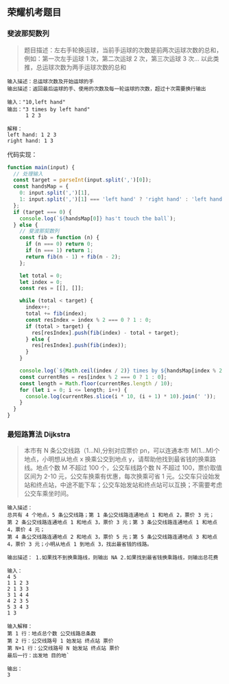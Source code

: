 ## 荣耀机考题目

>

### 斐波那契数列

> 题目描述：左右手轮换运球，当前手运球的次数是前两次运球次数的总和，例如：第一次左手运球 1 次，第二次运球 2 次，第三次运球 3 次... 以此类推，总运球次数为两手运球次数的总和

```
输入描述：总运球次数及开始运球的手
输出描述：返回最后运球的手、使用的次数及每一轮运球的次数，超过十次需要换行输出

输入："10,left hand"
输出："3 times by left hand"
      1 2 3

解释：
left hand: 1 2 3
right hand: 1 3
```

代码实现：

```js
function main(input) {
  // 处理输入
  const target = parseInt(input.split(',')[0]);
  const handsMap = {
    0: input.split(',')[1],
    1: input.split(',')[1] === 'left hand' ? 'right hand' : 'left hand'
  };
  if (target === 0) {
    console.log(`${handsMap[0]} has't touch the ball`);
  } else {
    // 斐波那契数列
    const fib = function (n) {
      if (n === 0) return 0;
      if (n === 1) return 1;
      return fib(n - 1) + fib(n - 2);
    };

    let total = 0;
    let index = 0;
    const res = [[], []];

    while (total < target) {
      index++;
      total += fib(index);
      const resIndex = index % 2 === 0 ? 1 : 0;
      if (total > target) {
        res[resIndex].push(fib(index) - total + target);
      } else {
        res[resIndex].push(fib(index));
      }
    }

    console.log(`${Math.ceil(index / 2)} times by ${handsMap[index % 2 === 0 ? 1 : 0]}`);
    const currentRes = res[index % 2 === 0 ? 1 : 0];
    const length = Math.floor(currentRes.length / 10);
    for (let i = 0; i <= length; i++) {
      console.log(currentRes.slice(i * 10, (i + 1) * 10).join(' '));
    }
  }
}
```

### 最短路算法 Dijkstra

> 本市有 N 条公交线路（1…N),分别对应票价 pn，可以连通本市 M(1…M)个地点，小明想从地点 x 换乘公交到地点 y，请帮助他找到最省钱的换乘路线。地点个数 M 不超过 100 个，公交车线路个数 N 不超过 100，票价取值区间为 2-10 元，公交车换乘有优惠，每次换乘可省 1 元。公交车只设始发站和终点站，中途不能下车；公交车始发站和终点站可以互换；不需要考虑公交车乘坐时间。

```
输入描述：
总共有 4 个地点，5 条公交线路；第 1 条公交线路连通地点 1 和地点 2，票价 3 元；
第 2 条公交线路连通地点 1 和地点 3，票价 3 元；第 3 条公交线路连通地点 1 和地点 4，票价 4 元；
第 4 条公交线路连通地点 2 和地点 3，票价 5 元；第 5 条公交线路连通地点 3 和地点 4，票价 3 元；小明从地点 1 到地点 3，找出最省钱的线路。

输出描述： 1.如果找不到换乘路线，则输出 NA 2.如果找到最省钱换乘路线，则输出总花费

输入：
4 5
1 1 2 3
2 1 3 3
3 1 4 4
4 2 3 5
5 3 4 3
1 3

输入解释：
第 1 行：地点总个数 公交线路总条数
第 2 行：公交线路号 1 始发站 终点站 票价
第 N+1 行：公交线路号 N 始发站 终点站 票价
最后一行：出发地 目的地`

输出：
3

```
